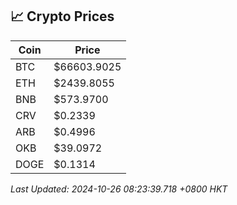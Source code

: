 ## 📈 Crypto Prices

| Coin | Price |
| ---- | ----- |
| BTC | $66603.9025 |
| ETH | $2439.8055 |
| BNB | $573.9700 |
| CRV | $0.2339 |
| ARB | $0.4996 |
| OKB | $39.0972 |
| DOGE | $0.1314 |

_Last Updated: 2024-10-26 08:23:39.718 +0800 HKT_